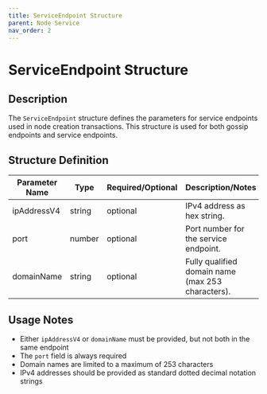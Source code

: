 ```yaml
---
title: ServiceEndpoint Structure
parent: Node Service
nav_order: 2
---
```


# ServiceEndpoint Structure

## Description

The `ServiceEndpoint` structure defines the parameters for service endpoints used in node creation transactions. This structure is used for both gossip endpoints and service endpoints.

## Structure Definition

| Parameter Name | Type   | Required/Optional | Description/Notes                                            |
| -------------- | ------ | ----------------- | ------------------------------------------------------------ |
| ipAddressV4    | string | optional          | IPv4 address as hex string. |
| port           | number | optional          | Port number for the service endpoint.                        |
| domainName     | string | optional          | Fully qualified domain name (max 253 characters).            |

## Usage Notes

- Either `ipAddressV4` or `domainName` must be provided, but not both in the same endpoint
- The `port` field is always required
- Domain names are limited to a maximum of 253 characters
- IPv4 addresses should be provided as standard dotted decimal notation strings
